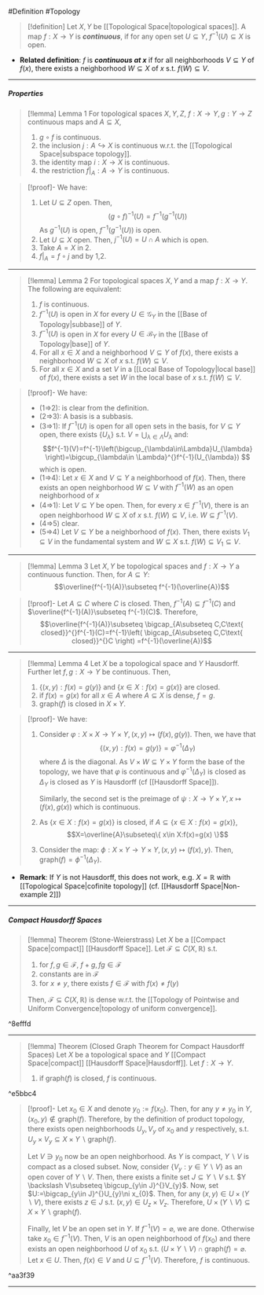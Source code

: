 #Definition #Topology 

> [!definition]
> Let $X,Y$ be [[Topological Space|topological spaces]]. A map $f:X\to Y$ is ***continuous***, if for any open set $U\subseteq Y$, $f^{-1}(U)\subseteq X$ is open.
- **Related definition**: $f$ is ***continuous at $x$*** if for all neighborhoods $V\subseteq Y$ of $f(x)$, there exists a neighborhood $W\subseteq X$  of $x$ s.t. $f(W)\subseteq V$.
---
##### Properties
> [!lemma] Lemma 1
> For topological spaces $X,Y,Z$, $f:X\to Y,g:Y\to Z$ continuous maps and $A\subseteq X$, 
> 1. $g\circ f$ is continuous.
> 2. the inclusion $j:A\hookrightarrow X$ is continuous w.r.t. the [[Topological Space|subspace topology]].
> 3. the identity map $i:X\to X$ is continuous.
> 4. the restriction $f|_{A}:A\to Y$ is continuous.

> [!proof]-
> We have: 
> 1. Let $U\subseteq Z$ open. Then, $$(g\circ f)^{-1}(U)=f^{-1}(g^{-1}(U))$$As $g^{-1}(U)$ is open, $f^{-1}(g^{-1}(U))$ is open.
> 2. Let $U\subseteq X$ open. Then, $j^{-1}(U)=U\cap A$ which is open.
> 3. Take $A=X$ in 2.
> 4. $f|_{A}=f\circ j$ and by 1,2.
---
> [!lemma] Lemma 2
> For topological spaces $X,Y$ and a map $f:X\to Y$. The following are equivalent:
> 1. $f$ is continuous.
> 2. $f^{-1}(U)$ is open in $X$ for every $U\in \mathcal{G}_{Y}$ in the [[Base of Topology|subbase]] of $Y$.
> 3. $f^{-1}(U)$ is open in $X$ for every $U\in \mathcal{B}_{Y}$ in the [[Base of Topology|base]] of $Y$.
> 5. For all $x\in X$ and a neighborhood $V\subseteq Y$ of $f(x)$, there exists a neighborhood $W\subseteq X$  of $x$ s.t. $f(W)\subseteq V$.
> 6. For all $x\in X$ and a set $V$ in a [[Local Base of Topology|local base]] of $f(x)$, there exists a set $W$ in the local base of $x$ s.t. $f(W)\subseteq V$.

> [!proof]-
> We have: 
> - (1=>2): is clear from the definition. 
> - (2=>3): A basis is a subbasis.
> - (3=>1): If $f^{-1}(U)$ is open for all open sets in the basis, for $V\subseteq Y$ open, there exists $\{ U_{\lambda} \}$ s.t. $V=\bigcup_{\lambda\in\Lambda}U_{\lambda}$ and: $$f^{-1}(V)=f^{-1}\left(\bigcup_{\lambda\in\Lambda}U_{\lambda}  \right)=\bigcup_{\lambda\in \Lambda}^{}f^{-1}(U_{\lambda}) $$which is open.
> - (1=>4): Let $x\in X$ and $V\subseteq Y$ a neighborhood of $f(x)$. Then, there exists an open neighborhood $W\subseteq V$ with $f^{-1}(W)$ as an open neighborhood of $x$
> - (4=>1): Let $V\subseteq Y$ be open. Then, for every $x\in f^{-1}(V)$, there is an open neighborhood $W\subseteq X$ of $x$ s.t. $f(W)\subseteq V$, i.e. $W\subseteq f^{-1}(V)$.
> - (4=>5) clear.
> - (5=>4) Let $V\subseteq Y$ be a neighborhood of $f(x)$. Then, there exists $V_{1}\subseteq V$ in the fundamental system and $W\subseteq X$ s.t. $f(W)\subseteq V_{1}\subseteq V$.

---
> [!lemma] Lemma 3
> Let $X,Y$ be topological spaces and $f:X\to Y$ a continuous function. Then, for $A\subseteq Y$: $$\overline{f^{-1}(A)}\subseteq f^{-1}(\overline{A})$$

> [!proof]-
> Let $A\subseteq C$ where $C$ is closed. Then, $f^{-1}(A)\subseteq f^{-1}(C)$ and $\overline{f^{-1}(A)}\subseteq f^{-1}(C)$. Therefore, $$\overline{f^{-1}(A)}\subseteq \bigcap_{A\subseteq C,C\text{ closed}}^{}f^{-1}(C)=f^{-1}\left( \bigcap_{A\subseteq C,C\text{ closed}}^{}C \right) =f^{-1}(\overline{A})$$
---
> [!lemma] Lemma 4
> Let $X$ be a topological space and $Y$ Hausdorff. Further let $f,g:X\to Y$ be continuous. Then, 
> 1. $\{ (x,y):f(x)=g(y) \}$ and $\{ x\in X:f(x)=g(x) \}$ are closed.
> 2. if $f(x)=g(x)$ for all $x\in A$ where $A\subseteq X$ is dense, $f=g$.
> 3. $\text{graph}(f)$ is closed in $X\times Y$.

> [!proof]-
> We have:
> 1. Consider $\varphi:X\times X\to Y\times Y, (x,y)\mapsto(f(x),g(y))$. Then, we have that $$\{  (x,y):f(x)=g(y)\}=\varphi ^{-1}(\Delta_{Y})$$where $\Delta$ is the diagonal. As $V\times W\subseteq Y\times Y$ form the base of the topology, we have that $\varphi$ is continuous and $\varphi ^{-1}(\Delta_{Y})$ is closed as $\Delta_{Y}$ is closed as $Y$ is Hausdorff (cf [[Hausdorff Space]]).
>    
>    Similarly, the second set is the preimage of $\psi:X\to Y\times Y, x\mapsto (f(x),g(x))$ which is continuous.
>  2. As $\{ x\in X:f(x)=g(x) \}$ is closed, if $A\subseteq \{ x\in X:f(x)=g(x) \}$, $$X=\overline{A}\subseteq\{ x\in X:f(x)=g(x) \}$$
>  3. Consider the map: $\phi:X\times Y\to Y\times Y, (x,y)\mapsto(f(x),y)$. Then, $\text{graph}(f)=\phi ^{-1}(\Delta_{Y})$.
- **Remark**: If $Y$ is not Hausdorff, this does not work, e.g. $X=\mathbb{R}$ with [[Topological Space|cofinite topology]] (cf. [[Hausdorff Space|Non-example 2]])
---
##### Compact Hausdorff Spaces
> [!lemma] Theorem (Stone-Weierstrass)
> Let $X$ be a [[Compact Space|compact]] [[Hausdorff Space]]. Let $\mathcal{F}\subseteq C(X,\mathbb{R})$ s.t. 
> 1. for $f,g\in \mathcal{F}$, $f+g,fg\in \mathcal{F}$
> 2. constants are in $\mathcal{F}$
> 3. for $x\neq y$, there exists $f\in \mathcal{F}$ with $f(x)\neq f(y)$
>    
>  Then, $\mathcal{F}\subseteq C(X,\mathbb{R})$ is dense w.r.t. the [[Topology of Pointwise and Uniform Convergence|topology of uniform convergence]]. 

^8efffd

---
> [!lemma] Theorem (Closed Graph Theorem for Compact Hausdorff Spaces)
> Let $X$ be a topological space and $Y$ [[Compact Space|compact]] [[Hausdorff Space|Hausdorff]]. Let $f:X\to Y$. 
> 1. if $\text{graph}(f)$ is closed, $f$ is continuous. 

^e5bbc4

> [!proof]-
> Let $x_{0}\in X$ and denote $y_{0}:= f(x_{0})$. Then, for any $y\neq y_{0}$ in $Y$, $(x_{0},y)\notin \text{graph}(f)$. Therefore, by the definition of product topology, there exists open neighborhoods $U_{y},V_{y}$ of $x_{0}$ and $y$ respectively, s.t. $U_{y}\times V_{y}\subseteq X\times Y\backslash\text{graph}(f)$. 
> 
> Let $V\ni y_{0}$ now be an open neighborhood. As $Y$ is compact, $Y \backslash V$ is compact as a closed subset. Now, consider $\{ V_{y}:y\in Y \backslash V \}$ as an open cover of $Y \backslash V$. Then, there exists a finite set $J\subseteq Y \backslash V$ s.t. $Y \backslash V\subseteq \bigcup_{y\in J}^{}V_{y}$. Now, set $U:=\bigcap_{y\in J}^{}U_{y}\ni x_{0}$. Then, for any $(x,y)\in U\times(Y \backslash V)$, there exists $z\in J$ s.t. $(x,y)\in U_{z}\times V_{z}$. Therefore, $U\times(Y \backslash V)\subseteq X\times Y \backslash\text{graph}(f)$.
> 
> Finally, let $V$ be an open set in $Y$. If $f^{-1}(V)=\varnothing$, we are done. Otherwise take $x_{0}\in f^{-1}(V)$. Then, $V$ is an open neighborhood of $f(x_{0})$ and there exists an open neighborhood $U$ of $x_{0}$ s.t. $(U\times Y \backslash V)\cap \text{graph}(f)=\varnothing$. Let $x\in U$. Then, $f(x)\in V$ and $U\subseteq f^{-1}(V)$. Therefore, $f$ is continuous.

^aa3f39

---


